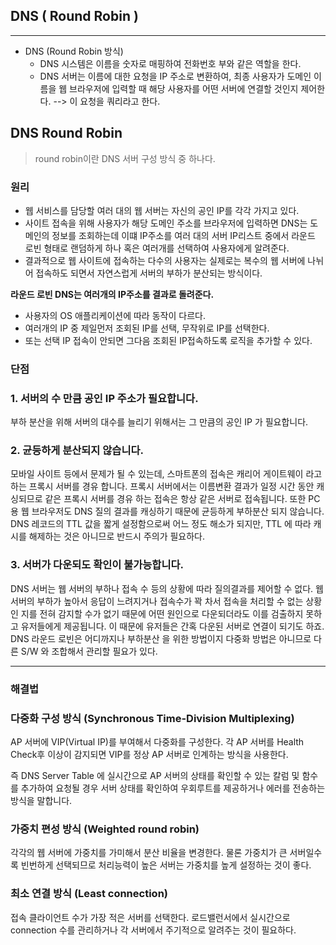 ## DNS ( Round Robin )

---

- DNS (Round Robin 방식)
   - DNS 시스템은 이름을 숫자로 매핑하여 전화번호 부와 같은 역할을 한다.
   - DNS 서버는 이름에 대한 요청을 IP 주소로 변환하여, 최종 사용자가 도메인 이름을 웹 브라우저에 입력할 때 해당 사용자를 어떤 서버에 연결할 것인지 제어한다. --> 이 요청을 쿼리라고 한다.

## **DNS Round Robin**

> round robin이란 DNS 서버 구성 방식 중 하나다.
>

### **원리**

- 웹 서비스를 담당할 여러 대의 웹 서버는 자신의 공인 IP를 각각 가지고 있다.
- 사이트 접속을 위해 사용자가 해당 도메인 주소를 브라우저에 입력하면 DNS는 도메인의 정보를 조회하는데 이떄 IP주소를 여러 대의 서버 IP리스트 중에서 라운드 로빈 형태로 랜덤하게 하나 혹은 여러개를 선택하여 사용자에게 알려준다.
- 결과적으로 웹 사이트에 접속하는 다수의 사용자는 실제로는 복수의 웹 서버에 나뉘어 접속하도 되면서 자연스럽게 서버의 부하가 분산되는 방식이다.

**라운드 로빈 DNS는 여러개의 IP주소를 결과로 돌려준다.**

- 사용자의 OS 애플리케이션에 따라 동작이 다르다.
- 여러개의 IP 중 제일먼저 조회된 IP를 선택, 무작위로 IP를 선택한다.
- 또는 선택 IP 접속이 안되면 그다음 조회된 IP접속하도록 로직을 추가할 수 있다.

### **단점**

### **1. 서버의 수 만큼 공인 IP 주소가 필요합니다.**

   부하 분산을 위해 서버의 대수를 늘리기 위해서는 그 만큼의 공인 IP 가 필요합니다.

### **2. 균등하게 분산되지 않습니다.**

   모바일 사이트 등에서 문제가 될 수 있는데, 스마트폰의 접속은 캐리어 게이트웨이 라고 하는 프록시 서버를 경유 합니다.
   프록시 서버에서는 이름변환 결과가 일정 시간 동안 캐싱되므로 같은 프록시 서버를 경유 하는 접속은 항상 같은 서버로 접속됩니다.
   또한 PC 용 웹 브라우저도 DNS 질의 결과를 캐싱하기 때문에 균등하게 부하분산 되지 않습니다.
   DNS 레코드의 TTL 값을 짧게 설정함으로써 어느 정도 해소가 되지만, TTL 에 따라 캐시를 해제하는 것은 아니므로 반드시 주의가 필요하다.

### **3. 서버가 다운되도 확인이 불가능합니다.**

DNS 서버는 웹 서버의 부하나 접속 수 등의 상황에 따라 질의결과를 제어할 수 없다.
웹 서버의 부하가 높아서 응답이 느려지거나 접속수가 꽉 차서 접속을 처리할 수 없는 상황인 지를 전혀 감지할 수가 없기 때문에 어떤 원인으로 다운되더라도 이를 검출하지 못하고 유저들에게 제공됩니다.
이 때문에 유저들은 간혹 다운된 서버로 연결이 되기도 하죠.
DNS 라운드 로빈은 어디까지나 부하분산 을 위한 방법이지 다중화 방법은 아니므로 다른 S/W 와 조합해서 관리할 필요가 있다.

---

### **해결법**

### **다중화 구성 방식 (Synchronous Time-Division Multiplexing)**

AP 서버에 VIP(Virtual IP)를 부여해서 다중화를 구성한다. 각 AP 서버를 Health Check후 이상이 감지되면 VIP를 정상 AP 서버로 인계하는 방식을 사용한다.

즉 DNS Server Table 에 실시간으로 AP 서버의 상태를 확인할 수 있는 칼럼 및 함수를 추가하여 요청될 경우 서버 상태를 확인하여 우회루트를 제공하거나 에러를 전송하는 방식을 말합니다.

### **가중치 편성 방식 (Weighted round robin)**

각각의 웹 서버에 가중치를 가미해서 분산 비율을 변경한다. 물론 가중치가 큰 서버일수록 빈번하게 선택되므로 처리능력이 높은 서버는 가중치를 높게 설정하는 것이 좋다.

### **최소 연결 방식 (Least connection)**

접속 클라이언트 수가 가장 적은 서버를 선택한다. 로드밸런서에서 실시간으로 connection 수를 관리하거나 각 서버에서 주기적으로 알려주는 것이 필요하다.